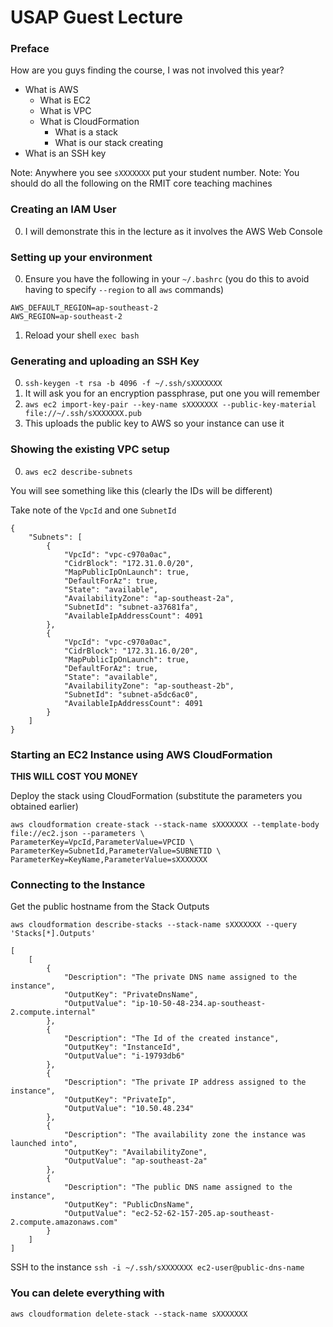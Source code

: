 # USAP Guest Lecture

### Preface

How are you guys finding the course, I was not involved this year?

* What is AWS
  * What is EC2
  * What is VPC
  * What is CloudFormation
    * What is a stack
    * What is our stack creating
* What is an SSH key

Note: Anywhere you see `sXXXXXXX` put your student number.
Note: You should do all the following on the RMIT core teaching machines

### Creating an IAM User

0. I will demonstrate this in the lecture as it involves the AWS Web Console

### Setting up your environment

0. Ensure you have the following in your `~/.bashrc` (you do this to avoid having to specify `--region` to all `aws` commands)

```
AWS_DEFAULT_REGION=ap-southeast-2
AWS_REGION=ap-southeast-2
```

1. Reload your shell `exec bash`

### Generating and uploading an SSH Key

0. `ssh-keygen -t rsa -b 4096 -f ~/.ssh/sXXXXXXX`
  0. It will ask you for an encryption passphrase, put one you will remember
1. `aws ec2 import-key-pair --key-name sXXXXXXX --public-key-material file://~/.ssh/sXXXXXXX.pub`
  0. This uploads the public key to AWS so your instance can use it

### Showing the existing VPC setup

0. `aws ec2 describe-subnets`

You will see something like this (clearly the IDs will be different)

Take note of the `VpcId` and one `SubnetId`

```
{
    "Subnets": [
        {
            "VpcId": "vpc-c970a0ac", 
            "CidrBlock": "172.31.0.0/20", 
            "MapPublicIpOnLaunch": true, 
            "DefaultForAz": true, 
            "State": "available", 
            "AvailabilityZone": "ap-southeast-2a", 
            "SubnetId": "subnet-a37681fa", 
            "AvailableIpAddressCount": 4091
        }, 
        {
            "VpcId": "vpc-c970a0ac", 
            "CidrBlock": "172.31.16.0/20", 
            "MapPublicIpOnLaunch": true, 
            "DefaultForAz": true, 
            "State": "available", 
            "AvailabilityZone": "ap-southeast-2b", 
            "SubnetId": "subnet-a5dc6ac0", 
            "AvailableIpAddressCount": 4091
        }
    ]
}
```

### Starting an EC2 Instance using AWS CloudFormation

**THIS WILL COST YOU MONEY**

Deploy the stack using CloudFormation (substitute the parameters you obtained earlier)

```
aws cloudformation create-stack --stack-name sXXXXXXX --template-body file://ec2.json --parameters \
ParameterKey=VpcId,ParameterValue=VPCID \
ParameterKey=SubnetId,ParameterValue=SUBNETID \
ParameterKey=KeyName,ParameterValue=sXXXXXXX
```

### Connecting to the Instance

Get the public hostname from the Stack Outputs

`aws cloudformation describe-stacks --stack-name sXXXXXXX --query 'Stacks[*].Outputs'`

```
[
    [
        {
            "Description": "The private DNS name assigned to the instance", 
            "OutputKey": "PrivateDnsName", 
            "OutputValue": "ip-10-50-48-234.ap-southeast-2.compute.internal"
        }, 
        {
            "Description": "The Id of the created instance", 
            "OutputKey": "InstanceId", 
            "OutputValue": "i-19793db6"
        }, 
        {
            "Description": "The private IP address assigned to the instance", 
            "OutputKey": "PrivateIp", 
            "OutputValue": "10.50.48.234"
        }, 
        {
            "Description": "The availability zone the instance was launched into", 
            "OutputKey": "AvailabilityZone", 
            "OutputValue": "ap-southeast-2a"
        }, 
        {
            "Description": "The public DNS name assigned to the instance", 
            "OutputKey": "PublicDnsName", 
            "OutputValue": "ec2-52-62-157-205.ap-southeast-2.compute.amazonaws.com"
        }
    ]
]
```

SSH to the instance `ssh -i ~/.ssh/sXXXXXXX ec2-user@public-dns-name`

### You can delete everything with

`aws cloudformation delete-stack --stack-name sXXXXXXX`
